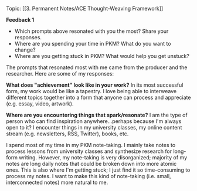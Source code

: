 Topic: [[3. Permanent Notes/ACE Thought-Weaving Framework]]

**Feedback 1**
- Which prompts above resonated with you the most? Share your responses.
-   Where are you spending your time in PKM? What do you want to change?
-   Where are you getting stuck in PKM? What would help you get unstuck?


The prompts that resonated most with me came from the producer and the researcher. Here are some of my responses:

**What does "achievement" look like in your work?**
In its most successful form, my work would be like a tapestry. I love being able to interweave different topics together into a form that anyone can process and appreciate (e.g. essay, video, artwork). 

**Where are you encountering things that spark/resonate?**
I am the type of person who can find inspiration anywhere...perhaps because I'm always open to it? I encounter things in my university classes, my online content stream (e.g. newsletters, RSS, Twitter), books, etc. 


I spend most of my time in my PKM note-taking. I mainly take notes to process lessons from university classes and synthesize research for long-form writing. However, my note-taking is very disorganized; majority of my notes are long daily notes that could be broken down into more atomic ones. This is also where I'm getting stuck; I just find it so time-consuming to process my notes.
I want to make this kind of note-taking (i.e. small, interconnected notes) more natural to me.
